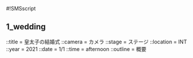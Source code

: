 #!SMSscript

## 1_wedding

::title = 皇太子の結婚式
::camera = カメラ
::stage = ステージ
::location = INT
::year = 2021
::date = 1/1
::time = afternoon
::outline = 概要

